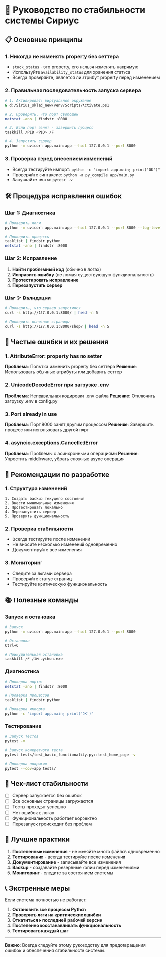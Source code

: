 # 🚀 Руководство по стабильности системы Сириус

## 📋 Основные принципы

### 1. **Никогда не изменять property без сеттера**
- `stock_status` - это property, его нельзя изменять напрямую
- Используйте `availability_status` для хранения статуса
- Всегда проверяйте, является ли атрибут property перед изменением

### 2. **Правильная последовательность запуска сервера**
```bash
# 1. Активировать виртуальное окружение
& d:/Sirius_sklad_new/venv/Scripts/Activate.ps1

# 2. Проверить, что порт свободен
netstat -ano | findstr :8000

# 3. Если порт занят - завершить процесс
taskkill /PID <PID> /F

# 4. Запустить сервер
python -m uvicorn app.main:app --host 127.0.0.1 --port 8000
```

### 3. **Проверка перед внесением изменений**
- Всегда тестируйте импорт: `python -c "import app.main; print('OK')"`
- Проверяйте синтаксис: `python -m py_compile app/main.py`
- Запускайте тесты: `pytest -v`

## 🛠️ Процедура исправления ошибок

### Шаг 1: Диагностика
```bash
# Проверить логи
python -m uvicorn app.main:app --host 127.0.0.1 --port 8000 --log-level debug

# Проверить процессы
tasklist | findstr python
netstat -ano | findstr :8000
```

### Шаг 2: Исправление
1. **Найти проблемный код** (обычно в логах)
2. **Исправить ошибку** (не ломая существующую функциональность)
3. **Протестировать исправление**
4. **Перезапустить сервер**

### Шаг 3: Валидация
```bash
# Проверить, что сервер запустился
curl -s http://127.0.0.1:8000/ | head -n 5

# Проверить основные страницы
curl -s http://127.0.0.1:8000/shop/ | head -n 5
```

## 🚨 Частые ошибки и их решения

### 1. **AttributeError: property has no setter**
**Проблема**: Попытка изменить property без сеттера
**Решение**: Использовать обычные атрибуты или добавить сеттер

### 2. **UnicodeDecodeError при загрузке .env**
**Проблема**: Неправильная кодировка .env файла
**Решение**: Отключить загрузку .env в config.py

### 3. **Port already in use**
**Проблема**: Порт 8000 занят другим процессом
**Решение**: Завершить процесс или использовать другой порт

### 4. **asyncio.exceptions.CancelledError**
**Проблема**: Проблемы с асинхронными операциями
**Решение**: Упростить middleware, убрать сложные async операции

## 🔧 Рекомендации по разработке

### 1. **Структура изменений**
```
1. Создать backup текущего состояния
2. Внести минимальные изменения
3. Протестировать локально
4. Перезапустить сервер
5. Проверить функциональность
```

### 2. **Проверка стабильности**
- Всегда тестируйте после изменений
- Не вносите несколько изменений одновременно
- Документируйте все изменения

### 3. **Мониторинг**
- Следите за логами сервера
- Проверяйте статус страниц
- Тестируйте критическую функциональность

## 📚 Полезные команды

### Запуск и остановка
```bash
# Запуск
python -m uvicorn app.main:app --host 127.0.0.1 --port 8000

# Остановка
Ctrl+C

# Принудительная остановка
taskkill /F /IM python.exe
```

### Диагностика
```bash
# Проверка портов
netstat -ano | findstr :8000

# Проверка процессов
tasklist | findstr python

# Проверка импорта
python -c "import app.main; print('OK')"
```

### Тестирование
```bash
# Запуск тестов
pytest -v

# Запуск конкретного теста
pytest tests/test_basic_functionality.py::test_home_page -v

# Проверка покрытия
pytest --cov=app tests/
```

## 🎯 Чек-лист стабильности

- [ ] Сервер запускается без ошибок
- [ ] Все основные страницы загружаются
- [ ] Тесты проходят успешно
- [ ] Нет ошибок в логах
- [ ] Функциональность работает корректно
- [ ] Перезапуск происходит без проблем

## 🚀 Лучшие практики

1. **Постепенные изменения** - не меняйте много файлов одновременно
2. **Тестирование** - всегда тестируйте после изменений
3. **Документирование** - записывайте все изменения
4. **Backup** - создавайте резервные копии перед изменениями
5. **Мониторинг** - следите за состоянием системы

## 📞 Экстренные меры

Если система полностью не работает:

1. **Остановить все процессы Python**
2. **Проверить логи на критические ошибки**
3. **Откатиться к последней рабочей версии**
4. **Постепенно восстанавливать функциональность**
5. **Тестировать каждый шаг**

---

**Важно**: Всегда следуйте этому руководству для предотвращения ошибок и обеспечения стабильности системы.






